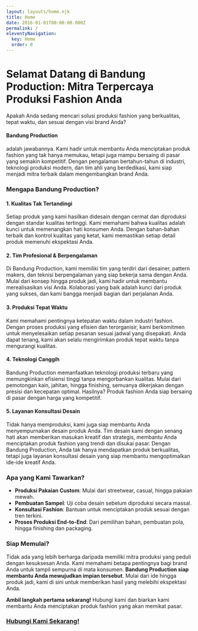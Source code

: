 ```yaml
---
layout: layouts/home.njk
title: Home
date: 2016-01-01T00:00:00.000Z
permalink: /
eleventyNavigation:
  key: Home
  order: 0
---
```


# Selamat Datang di Bandung Production: Mitra Terpercaya Produksi Fashion Anda

Apakah Anda sedang mencari solusi produksi fashion yang berkualitas, tepat waktu, dan sesuai dengan visi brand Anda? 
#### Bandung Production #### 
adalah jawabannya. Kami hadir untuk membantu Anda menciptakan produk fashion yang tak hanya memukau, tetapi juga mampu bersaing di pasar yang semakin kompetitif. Dengan pengalaman bertahun-tahun di industri, teknologi produksi modern, dan tim ahli yang berdedikasi, kami siap menjadi mitra terbaik dalam mengembangkan brand Anda.

### **Mengapa Bandung Production?**

#### 1. **Kualitas Tak Tertandingi**
Setiap produk yang kami hasilkan didesain dengan cermat dan diproduksi dengan standar kualitas tertinggi. Kami memahami bahwa kualitas adalah kunci untuk memenangkan hati konsumen Anda. Dengan bahan-bahan terbaik dan kontrol kualitas yang ketat, kami memastikan setiap detail produk memenuhi ekspektasi Anda.

#### 2. **Tim Profesional & Berpengalaman**
Di Bandung Production, kami memiliki tim yang terdiri dari desainer, pattern makers, dan teknisi berpengalaman yang siap bekerja sama dengan Anda. Mulai dari konsep hingga produk jadi, kami hadir untuk membantu merealisasikan visi Anda. Kolaborasi yang baik adalah kunci dari produk yang sukses, dan kami bangga menjadi bagian dari perjalanan Anda.

#### 3. **Produksi Tepat Waktu**
Kami memahami pentingnya ketepatan waktu dalam industri fashion. Dengan proses produksi yang efisien dan terorganisir, kami berkomitmen untuk menyelesaikan setiap pesanan sesuai jadwal yang disepakati. Anda dapat tenang, kami akan selalu mengirimkan produk tepat waktu tanpa mengurangi kualitas.

#### 4. **Teknologi Canggih**
Bandung Production memanfaatkan teknologi produksi terbaru yang memungkinkan efisiensi tinggi tanpa mengorbankan kualitas. Mulai dari pemotongan kain, jahitan, hingga finishing, semuanya dikerjakan dengan presisi dan kecepatan optimal. Hasilnya? Produk fashion Anda siap bersaing di pasar dengan harga yang kompetitif.

#### 5. **Layanan Konsultasi Desain**
Tidak hanya memproduksi, kami juga siap membantu Anda menyempurnakan desain produk Anda. Tim desain kami dengan senang hati akan memberikan masukan kreatif dan strategis, membantu Anda menciptakan produk fashion yang trendi dan disukai pasar. Dengan Bandung Production, Anda tak hanya mendapatkan produk berkualitas, tetapi juga layanan konsultasi desain yang siap membantu mengoptimalkan ide-ide kreatif Anda.

### **Apa yang Kami Tawarkan?**

- **Produksi Pakaian Custom**: Mulai dari streetwear, casual, hingga pakaian mewah.
- **Pembuatan Sampel**: Uji coba desain sebelum diproduksi secara massal.
- **Konsultasi Fashion**: Bantuan untuk menciptakan produk sesuai dengan tren terkini.
- **Proses Produksi End-to-End**: Dari pemilihan bahan, pembuatan pola, hingga finishing dan packaging.

### **Siap Memulai?**

Tidak ada yang lebih berharga daripada memiliki mitra produksi yang peduli dengan kesuksesan Anda. Kami memahami betapa pentingnya bagi brand Anda untuk tampil sempurna di mata konsumen. **Bandung Production siap membantu Anda mewujudkan impian tersebut**. Mulai dari ide hingga produk jadi, kami di sini untuk memberikan hasil yang melebihi ekspektasi Anda.

**Ambil langkah pertama sekarang!** Hubungi kami dan biarkan kami membantu Anda menciptakan produk fashion yang akan memikat pasar.

### [Hubungi Kami Sekarang!](#)
